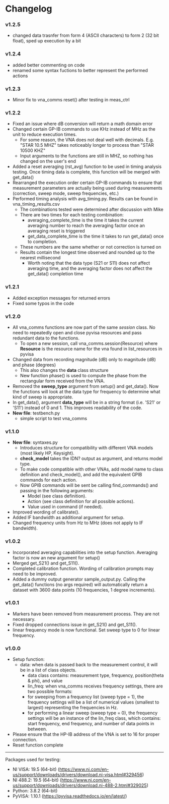 # Changelog
### v1.2.5

- changed data trasnfer from form 4 (ASCII characters) to form 2 (32 bit float), sped up execution by a bit

### v1.2.4

- added better commenting on code
- renamed some syntax fuctions to better represent the performed actions

### v1.2.3

- Minor fix to vna_comms reset() after testing in meas_ctrl

### v1.2.2

- Fixed an issue where dB conversion will return a math domain error
- Changed certain GP-IB commands to use KHz instead of MHz as the unit to reduce execution times.
  - For some reason, the VNA does not deal well with decimals. E.g. "STAR 10.5 MHZ" takes noticeably longer to process than "STAR 10500 KHZ"
  - Input arguments to the functions are still in MHZ, so nothing has changed on the user's end
- Added a reset averaging (rst_avg) function to be used in timing analysis testing. Once timing data is complete, this function will be merged with get_data()
- Rearranged the execution order certain GP-IB commands to ensure that measurement parameters are actually being used during measurements (correction, sweep mode, sweep frequencies, etc.)
- Performed timing analysis with avg_timing.py. Results can be found in vna_timing_results.csv
  - The combinations tested were determined after discussion with Mike
  - There are two times for each testing combination:
    - averaging_complete_time is the time it takes the current averaging number to reach the averaging factor once an averaging reset is triggered
    - get_data_complete_time is the time it takes to run get_data() once to completion.
  - These numbers are the same whether or not correction is turned on
  - Results contain the longest time observed and rounded up to the nearest millisecond
    - Worth noting that the data type (S21 or S11) does not affect averaging time, and the averaging factor does not affect the get_data() completion time

### v1.2.1

- Added exception messages for returned errors
- Fixed some typos in the code

### v1.2.0 

- All vna_comms functions are now part of the same *session* class. No need to repeatedly open and close pyvisa resources and pass redundant data to the functions.
  - To open a new session, call vna_comms.session(Resource) where **Resource** is the resource name for the vna found in list_resources in pyvisa
- Changed data from recording magnitude (dB) only to magnitude (dB) and phase (degrees)
  - This also changes the **data** class structure
  - New function phase() is used to compute the phase from the rectangular form received from the VNA. 
- Removed the **sweep_type** argument from setup() and get_data(). Now the functions will look at the data type for frequency to determine what kind of sweep is appropriate.
- In get_data(), argument **data_type** will be in a string format (i.e. 'S21' or 'S11') instead of 0 and 1. This improves readability of the code.
- **New file**: testbench.py
  - simple script to test vna_comms

### v1.1.0

- **New file**: syntaxes.py
  - Introduces structure for compatibility with different VNA models (most likely HP, Keysight).
  - **check_model** takes the IDN? output as argument, and returns model type.
  - To make code compatible with other VNAs, add model name to class definition and check_model(), and add the equivalent GPIB commands for each action.
  - Now GPIB commands will be sent be calling find_commands() and passing in the following arguments:
    - Model (see class definition).
    - Action (see class definition for all possible actions).
    - Value used in command (if needed).
- Improved wording of calibrate().
- Added IF bandwidth as additional argument for setup.
- Changed frequency units from Hz to MHz (does not apply to IF bandwidth).

### v1.0.2

- Incorporated averaging capabilities into the setup function. Averaging factor is now an new argument for setup()
- Merged get_S21() and get_S11().
- Completed calibration function. Wording of calibration prompts may need to be improved.
- Added a dummy output generator sample_output.py. Calling the get_data() functions (no args required) will automatically return a dataset with 3600 data points (10 frequencies, 1 degree increments).

### v1.0.1

- Markers have been removed from measurement process. They are not necessary.
- Fixed dropped connections issue in get_S21() and get_S11().
- linear frequency mode is now functional. Set sweep type to 0 for linear frequency.

### v1.0.0

- Setup function:
  - data: when data is passed back to the measurement control, it will be in a list of class objects.
    - data class contains: measurement type, frequency, position(theta & phi), and value
	- lin_freq: when vna_comms receives frequency settings, there are two possible formats:
    - for sweeping from a frequency list (sweep type = 1), the frequency settings will be a list of numerical values (smallest to largest) representing the frequencies in Hz.
    - for performing a linear sweep (sweep type = 0), the frequency settings will be an instance of the lin_freq class, which contains: start frequency, end frequency, and number of data points in between.
- Please ensure that the HP-IB address of the VNA is set to 16 for proper connection.
- Reset function complete

-------------------------------------------------------------------------------------------------------------------------------------
Packages used for testing:

- NI VISA: 19.5 (64-bit) (https://www.ni.com/en-us/support/downloads/drivers/download.ni-visa.html#329456)
- NI 488.2: 19.5 (64-bit) (https://www.ni.com/en-us/support/downloads/drivers/download.ni-488-2.html#329025)
- Python: 3.8.2 (64-bit)
- PyVISA: 1.10.1 (https://pyvisa.readthedocs.io/en/latest/)
